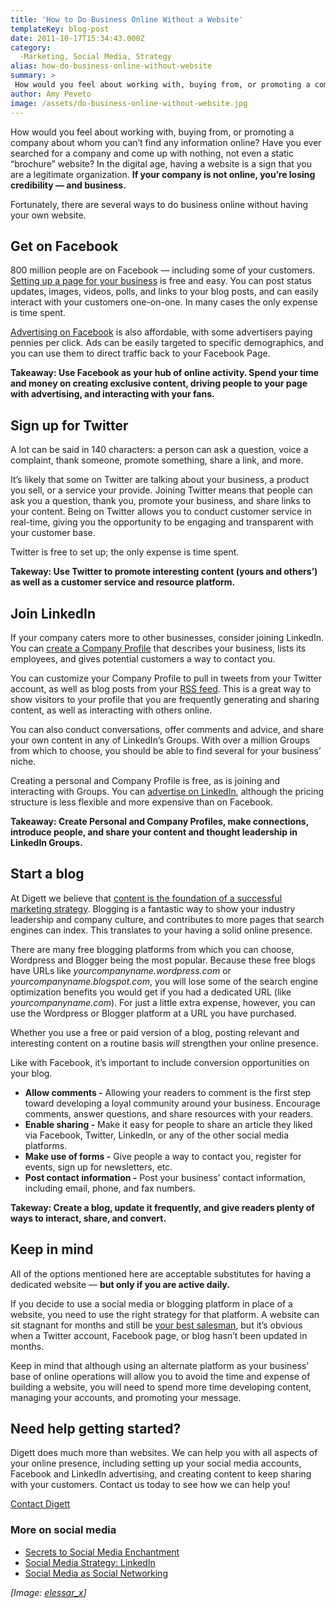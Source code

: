 ```yaml
---
title: 'How to Do Business Online Without a Website'
templateKey: blog-post
date: 2011-10-17T15:34:43.000Z
category: 
  -Marketing, Social Media, Strategy
alias: how-do-business-online-without-website
summary: > 
 How would you feel about working with, buying from, or promoting a company about whom you can’t find any information online? Have you ever searched for a company and come up with nothing, not even a static "brochure" website? In the digital age, having a website is a sign that you are a legitimate organization. If your company is not online, you’re losing credibility — and business.
author: Amy Peveto
image: /assets/do-business-online-without-website.jpg
---
```


How would you feel about working with, buying from, or promoting a company about whom you can’t find any information online? Have you ever searched for a company and come up with nothing, not even a static “brochure” website? In the digital age, having a website is a sign that you are a legitimate organization. **If your company is not online, you’re losing credibility — and business.**

Fortunately, there are several ways to do business online without having your own website.

Get on Facebook
---------------

800 million people are on Facebook — including some of your customers. [Setting up a page for your business](https://facebook-inc.box.com/shared/9e5jiyl843) is free and easy. You can post status updates, images, videos, polls, and links to your blog posts, and can easily interact with your customers one-on-one. In many cases the only expense is time spent.

[Advertising on Facebook](https://www.facebook.com/advertising/?campaign_id=402047449186&placement=pflo&extra_1=0) is also affordable, with some advertisers paying pennies per click. Ads can be easily targeted to specific demographics, and you can use them to direct traffic back to your Facebook Page.

**Takeaway: Use Facebook as your hub of online activity. Spend your time and money on creating exclusive content, driving people to your page with advertising, and interacting with your fans.**

Sign up for Twitter
-------------------

A lot can be said in 140 characters: a person can ask a question, voice a complaint, thank someone, promote something, share a link, and more.

It’s likely that some on Twitter are talking about your business, a product you sell, or a service your provide. Joining Twitter means that people can ask you a question, thank you, promote your business, and share links to your content. Being on Twitter allows you to conduct customer service in real-time, giving you the opportunity to be engaging and transparent with your customer base.

Twitter is free to set up; the only expense is time spent.

**Takeway: Use Twitter to promote interesting content (yours and others’) as well as a customer service and resource platform.**

Join LinkedIn
-------------

If your company caters more to other businesses, consider joining LinkedIn. You can [create a Company Profile](http://www.sitepoint.com/create-linkedin-company-profile/) that describes your business, lists its employees, and gives potential customers a way to contact you.

You can customize your Company Profile to pull in tweets from your Twitter account, as well as blog posts from your [RSS feed](/blog/05/23/2011/what-rss-feed). This is a great way to show visitors to your profile that you are frequently generating and sharing content, as well as interacting with others online.

You can also conduct conversations, offer comments and advice, and share your own content in any of LinkedIn’s Groups. With over a million Groups from which to choose, you should be able to find several for your business’ niche.

Creating a personal and Company Profile is free, as is joining and interacting with Groups. You can [advertise on LinkedIn](http://www.linkedin.com/advertising), although the pricing structure is less flexible and more expensive than on Facebook.

**Takeaway: Create Personal and Company Profiles, make connections, introduce people, and share your content and thought leadership in LinkedIn Groups.**

Start a blog
------------

At Digett we believe that [content is the foundation of a successful marketing strategy](/blog/10/11/2011/biggest-reason-your-inbound-marketing-strategy-failing). Blogging is a fantastic way to show your industry leadership and company culture, and contributes to more pages that search engines can index. This translates to your having a solid online presence.

There are many free blogging platforms from which you can choose, Wordpress and Blogger being the most popular. Because these free blogs have URLs like _yourcompanyname.wordpress.com_ or _yourcompanyname.blogspot.com_, you will lose some of the search engine optimization benefits you would get if you had a dedicated URL (like _yourcompanyname.com_). For just a little extra expense, however, you can use the Wordpress or Blogger platform at a URL you have purchased.

Whether you use a free or paid version of a blog, posting relevant and interesting content on a routine basis _will_ strengthen your online presence.

Like with Facebook, it’s important to include conversion opportunities on your blog.

*   **Allow comments -** Allowing your readers to comment is the first step toward developing a loyal community around your business. Encourage comments, answer questions, and share resources with your readers.
*   **Enable sharing -** Make it easy for people to share an article they liked via Facebook, Twitter, LinkedIn, or any of the other social media platforms.
*   **Make use of forms -** Give people a way to contact you, register for events, sign up for newsletters, etc.
*   **Post contact information -** Post your business’ contact information, including email, phone, and fax numbers.

**Takeway: Create a blog, update it frequently, and give readers plenty of ways to interact, share, and convert.**

Keep in mind
------------

All of the options mentioned here are acceptable substitutes for having a dedicated website — **but only if you are active daily.**

If you decide to use a social media or blogging platform in place of a website, you need to use the right strategy for that platform. A website can sit stagnant for months and still be [your best salesman](/blog/06/21/2011/how-much-does-website-cost-why-30000-bargain), but it’s obvious when a Twitter account, Facebook page, or blog hasn’t been updated in months.

Keep in mind that although using an alternate platform as your business’ base of online operations will allow you to avoid the time and expense of building a website, you will need to spend more time developing content, managing your accounts, and promoting your message.

Need help getting started?
--------------------------

Digett does much more than websites. We can help you with all aspects of your online presence, including setting up your social media accounts, Facebook and LinkedIn advertising, and creating content to keep sharing with your customers. Contact us today to see how we can help you!

[Contact Digett](/contact-us)

### More on social media

*   [Secrets to Social Media Enchantment](/blog/06/13/2011/secrets-social-media-enchantment)
*   [Social Media Strategy: LinkedIn](/blog/03/16/2011/social-media-strategy-linkedin)
*   [Social Media as Social Networking](/blog/03/30/2011/social-media-social-networking)

_\[Image: [elessar\_x](http://www.freeimages.com/photo/world-wide-web-1241919)\]_